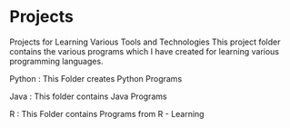 # Projects
Projects for Learning Various Tools and Technologies
This project folder contains the various programs which I have created for learning various programming languages.

Python : This Folder creates Python Programs

Java : This folder contains Java Programs

R : This Folder contains Programs from R - Learning